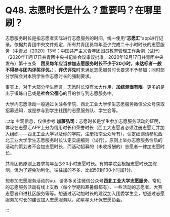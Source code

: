# Q48. 志愿时长是什么？重要吗？在哪里刷？

志愿服务时长是指志愿者实际进行志愿服务的时间，统一使用“**志愿汇**”app进行记录。依据共青团中央文件规定，所有共青团员每年至少完成二十小时时长的志愿服务（中青发〔2020〕13号：中国共产主义青年团团员教育管理工作条例（试行）（2020年11月17日共青团中央书记处会议审议批准，2020年12月17日共青团中央发布）第十五条　**团员每年应当参加志愿服务时长不少于20小时，未达标者一般不得参与团内评奖评优。**），**评优评先**时未满足志愿服务时长要求不予参加；同时部分学院会对本院学生作志愿时长的强制要求。

事实上，对于大部分学生而言，志愿时长没有太大作用，**加综测很有限**。更多的是出于锻炼自己或是**社会公德心**的目的参与到志愿服务中。

大学内志愿活动一般通过关注各学院、西北工业大学学生志愿服务微信公众号获取招募通知，或是参与到学生社团的志愿服务队、学生会等。


:::tip 主观信息，仅供参考
**加藤弘司**：志愿时长是学生参加志愿服务活动的证明，体现在志愿汇APP上分为信用时长和荣誉时长（西工大志愿者必须注册志愿汇并加入组织——西北工业大学以及你的学院，注册指南公众号有），认定细则请参见西北工业大学学生志愿服务时长认定实施细则（试行）。原则上举办志愿服务性质的活动的策划者不会加志愿时长，而活动招募的（未收报酬的）志愿者一律加志愿时长。

共青团员原则上要求每年至少20小时志愿时长。有的学院会根据志愿时长加综测，但为了避免功利化，往往加的不多，比如50到100小时加1分。

想参加志愿服务活动的uu，请多多关注微信公众号**西北工业大学志愿服务**。常见的志愿服务活动有线上支教（每个学期和寒暑假都有）、一些活动的志愿者、大赛志愿者和进社区服务等等。想通过活动加时长的建议加入团委学生会，想通过志愿服务加时长的建议加入志愿服务队，如星星火环保志愿协会。

:::